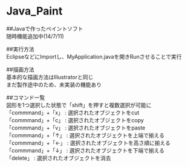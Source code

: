 Java_Paint
==========

##Javaで作ったペイントソフト  
随時機能追加中(14/7/11)

##実行方法  
EclipseなどにImportし、MyApplication.javaを開きRunさせることで実行  

##描画方法  
基本的な描画方法はIllustratorと同じ  
まだ製作途中のため、未実装の機能あり  

##コマンド一覧  
図形を1つ選択した状態で「shift」を押すと複数選択が可能に  
「commmand」+「x」 : 選択されたオブジェクトをcut  
「commmand」+「c」 : 選択されたオブジェクトをcopy  
「commmand」+「v」 : 選択されたオブジェクトをpaste  
「commmand」+「↑」 : 選択されたオブジェクトを上端で揃える  
「commmand」+「←」 : 選択されたオブジェクトを高さ順に揃える  
「commmand」+「↓」 : 選択されたオブジェクトを下端で揃える  
「delete」 : 選択されたオブジェクトを消去
